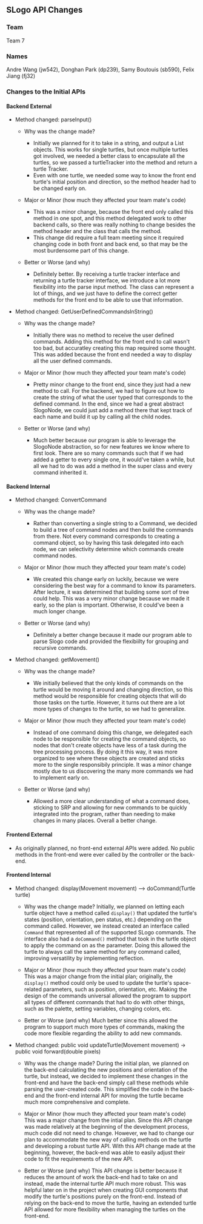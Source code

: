 ## SLogo API Changes
### Team
Team 7
### Names
Andre Wang (jw542),
Donghan Park (dp239),
Samy Boutouis (sb590),
Felix Jiang (fj32)

### Changes to the Initial APIs

#### Backend External

* Method changed: parseInput()

   * Why was the change made?
      * Initially we planned for it to take in a string, and output a List<Command> objects. This works for single turtles, but once multiple turtles got involved, we needed a better class to encapsulate all the turtles, so we passed a turtleTracker into the method and return a turtle Tracker.
      * Even with one turtle, we needed some way to know the front end turtle's initial position and direction, so the method header had to be changed early on.

   * Major or Minor (how much they affected your team mate's code)
      * This was a minor change, because the front end only called this method in one spot, and this method delegated work to other backend calls, so there was really nothing to change besides the method header and the class that calls the method.
      * This change did require a full team meeting since it required changing code in both front and back end, so that may be the most burdensome part of this change.

   * Better or Worse (and why)
      * Definitely better. By receiving a turtle tracker interface and returning a turtle tracker interface, we introduce a lot more flexibility into the parse input method. The class can represent a lot of things, and we just have to define the correct getter methods for the front end to be able to use that information.

* Method changed: GetUserDefinedCommandsInString()

   * Why was the change made?
      * Initially there was no method to receive the user defined commands. Adding this method for the front end to call wasn't too bad, but accuratley creating this map required some thought. This was added because the front end needed a way to display all the user defined commands.

   * Major or Minor (how much they affected your team mate's code)
      * Pretty minor change to the front end, since they just had a new method to call. For the backend, we had to figure out how to create the string of what the user typed that corresponds to the defined command. In the end, since we had a great abstract SlogoNode, we could just add a method there that kept track of each name and build it up by calling all the child nodes.

   * Better or Worse (and why)
      * Much better because our program is able to leverage the SlogoNode abstraction, so for new features we know where to first look. There are so many commands such that if we had added a getter to every single one, it would've taken a while, but all we had to do was add a method in the super class and every command inherited it.


#### Backend Internal

* Method changed: ConvertCommand

   * Why was the change made?
      * Rather than converting a single string to a Command, we decided to build a tree of command nodes and then build the commands from there. Not every command corresponds to creating a command object, so by having this task delegated into each node, we can selectivity determine which commands create command nodes.

   * Major or Minor (how much they affected your team mate's code)
      * We created this change early on luckily, because we were considering the best way for a command to know its parameters. After lecture, it was determined that building some sort of tree could help. This was a very minor change because we made it early, so the plan is important. Otherwise, it could've been a much longer change.

   * Better or Worse (and why)
      * Definitely a better change because it made our program able to parse Slogo code and provided the flexibiilty for grouping and recursive commands.


* Method changed: getMovement()

   * Why was the change made?
      * We initially believed that the only kinds of commands on the turtle would be moving it around and changing direction, so this method would be responsible for creating objects that will do those tasks on the turtle. However, it turns out there are a lot more types of changes to the turtle, so we had to generalize.

   * Major or Minor (how much they affected your team mate's code)
      * Instead of one command doing this change, we delegated each node to be responsible for creating the command objects, so nodes that don't create objects have less of a task during the tree processing process. By doing it this way, it was more organized to see where these objects are created and sticks more to the single responsibily principle. It was a minor change mostly due to us discovering the many more commands we had to implement early on.

   * Better or Worse (and why)
      * Allowed a more clear understanding of what a command does, sticking to SRP and allowing for new commands to be quickly integrated into the program, rather than needing to make changes in many places. Overall a better change.


#### Frontend External

* As originally planned, no front-end external APIs were added. No public methods in the front-end were ever called by the controller or the back-end.

#### Frontend Internal

* Method changed: display(Movement movement) --> doCommand(Turtle turtle)

   * Why was the change made?
     Initially, we planned on letting each turtle object have a method called `display()` that updated the turtle's states (position, orientation, pen status, etc.) depending on the command called. However, we instead created an interface called `Command` that represented all of the supported SLogo commands. The interface also had a `doCommand()` method that took in the turtle object to apply the command on as the parameter. Doing this allowed the turtle to always call the same method for any command called, improving versatility by implementing reflection.

   * Major or Minor (how much they affected your team mate's code)
     This was a major change from the initial plan; originally, the `display()` method could only be used to update the turtle's space-related parameters, such as position, orientation, etc. Making the design of the commands universal allowed the program to support all types of different commands that had to do with other things, such as the palette, setting variables, changing colors, etc.

   * Better or Worse (and why)
     Much better since this allowed the program to support much more types of commands, making the code more flexible regarding the ability to add new commands.

* Method changed: public void updateTurtle(Movement movement) -> public void forward(double pixels)

   * Why was the change made?
     During the initial plan, we planned on the back-end calculating the new positions and orientation of the turtle, but instead, we decided to implement these changes in the front-end and have the back-end simply call these methods while parsing the user-created code. This simplified the code in the back-end and the front-end internal API for moving the turtle became much more comprehensive and complete.

   * Major or Minor (how much they affected your team mate's code)
     This was a major change from the intial plan. Since this API change was made relatively at the beginning of the development process, much code did not need to change. However, we had to change our plan to accommodate the new way of calling methods on the turtle and developing a robust turtle API. With this API change made at the beginning, however, the back-end was able to easily adjust their code to fit the requirements of the new API.

   * Better or Worse (and why)
     This API change is better because it reduces the amount of work the back-end had to take on and instead, made the internal turtle API much more robust. This was helpful later on in the project when creating GUI components that modify the turtle's positions purely on the front-end. Instead of relying on the back-end to move the turtle, having an extended turtle API allowed for more flexibility when managing the turtles on the front-end.
